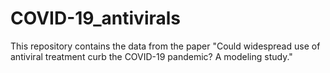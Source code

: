 # COVID-19_antivirals
This repository contains the data from the paper "Could widespread use of antiviral treatment curb the COVID-19 pandemic? A modeling study."

